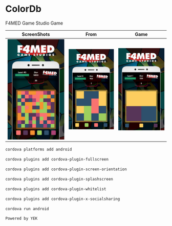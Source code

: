 # ColorDb
F4MED Game Studio Game


ScreenShots                |  From                     | Game
:-------------------------:|:-------------------------:|:-------------------------:
![alt text](https://github.com/YEK-PLUS/ColorDb/blob/master/www/img/1.png?raw=true "1")  |  ![alt text](https://raw.githubusercontent.com/YEK-PLUS/ColorDb/master/www/img/2.png?token=ApVzz7QGJzsJ_o3NhAulTrJYmnfZokXkks5ctgHVwA%3D%3D "2")  |  ![alt text](https://github.com/YEK-PLUS/ColorDb/blob/master/www/img/3.png?raw=true "3")



`cordova platforms add android`

`cordova plugins add cordova-plugin-fullscreen`

`cordova plugins add cordova-plugin-screen-orientation`

`cordova plugins add cordova-plugin-splashscreen`

`cordova plugins add cordova-plugin-whitelist`

`cordova plugins add cordova-plugin-x-socialsharing`

`cordova run android`

```javascript
Powered by YEK
```
